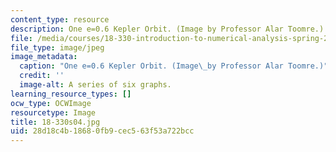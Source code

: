 ```yaml
---
content_type: resource
description: One e=0.6 Kepler Orbit. (Image by Professor Alar Toomre.)
file: /media/courses/18-330-introduction-to-numerical-analysis-spring-2004/28d18c4b18680fb9cec563f53a722bcc_18-330s04.jpg
file_type: image/jpeg
image_metadata:
  caption: "One e=0.6 Kepler Orbit. (Image\_by Professor Alar Toomre.)"
  credit: ''
  image-alt: A series of six graphs.
learning_resource_types: []
ocw_type: OCWImage
resourcetype: Image
title: 18-330s04.jpg
uid: 28d18c4b-1868-0fb9-cec5-63f53a722bcc
---
```

